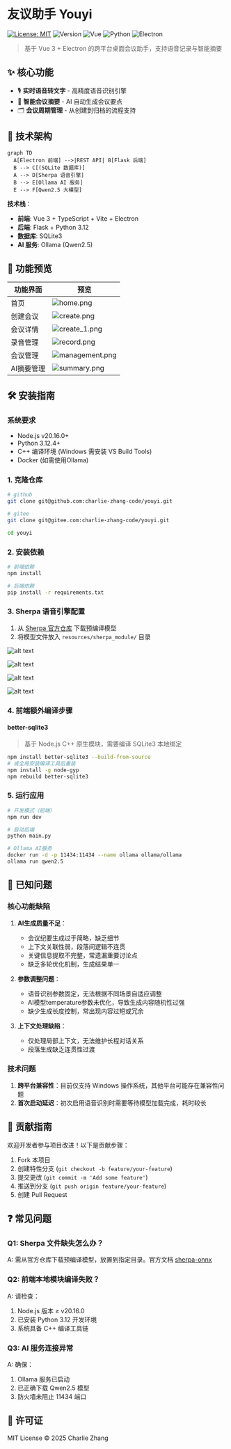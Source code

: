 # 友议助手 Youyi

[![License: MIT](https://img.shields.io/badge/License-MIT-yellow.svg)](./LICENSE)
![Version](https://img.shields.io/badge/version-1.0.0-blue)
![Vue](https://img.shields.io/badge/Vue-3-green)
![Python](https://img.shields.io/badge/Python-3.12-blue)
![Electron](https://img.shields.io/badge/Electron-31-blue)

> 基于 Vue 3 + Electron 的跨平台桌面会议助手，支持语音记录与智能摘要

## ✨ 核心功能

- 🎙️ **实时语音转文字** - 高精度语音识别引擎
- 📝 **智能会议摘要** - AI 自动生成会议要点
- 🗂️ **会议周期管理** - 从创建到归档的流程支持

## 🚀 技术架构

```mermaid
graph TD
  A[Electron 前端] -->|REST API| B[Flask 后端]
  B --> C[(SQLite 数据库)]
  A --> D[Sherpa 语音引擎]
  B --> E[Ollama AI 服务]
  E --> F[Qwen2.5 大模型]
```

**技术栈**：
- **前端**: Vue 3 + TypeScript + Vite + Electron
- **后端**: Flask + Python 3.12
- **数据库**: SQLite3
- **AI 服务**: Ollama (Qwen2.5)

## 📸 功能预览

| 功能界面   | 预览                                   |
| ---------- | -------------------------------------- |
| 首页       | ![home.png](docs/home.png)             |
| 创建会议   | ![create.png](docs/create.png)         |
| 会议详情   | ![create_1.png](docs/create_1.png)     |
| 录音管理   | ![record.png](docs/record.png)         |
| 会议管理   | ![management.png](docs/management.png) |
| AI摘要管理 | ![summary.png](docs/summary.png)       |

## 🛠️ 安装指南

### 系统要求
- Node.js v20.16.0+
- Python 3.12.4+
- C++ 编译环境 (Windows 需安装 VS Build Tools)
- Docker (如需使用Ollama)

### 1. 克隆仓库

```bash
# github
git clone git@github.com:charlie-zhang-code/youyi.git

# gitee
git clone git@gitee.com:charlie-zhang-code/youyi.git

cd youyi
```

### 2. 安装依赖

```bash
# 前端依赖
npm install

# 后端依赖
pip install -r requirements.txt
```

### 3. Sherpa 语音引擎配置

1. 从 [Sherpa 官方仓库](https://k2-fsa.github.io/sherpa/onnx/) 下载预编译模型
2. 将模型文件放入 `resources/sherpa_module/` 目录

![alt text](docs/image01.png)

![alt text](docs/image02.png)

![alt text](docs/image03.png)

![alt text](docs/image04.png)

### 4. 前端额外编译步骤

#### better-sqlite3

> 基于 Node.js C++ 原生模块，需要编译 SQLite3 本地绑定

```bash
npm install better-sqlite3 --build-from-source
# 或全局安装编译工具后重装
npm install -g node-gyp
npm rebuild better-sqlite3
```

### 5. 运行应用

```bash
# 开发模式（前端）
npm run dev

# 启动后端
python main.py

# Ollama AI服务
docker run -d -p 11434:11434 --name ollama ollama/ollama
ollama run qwen2.5
```

## 🐛 已知问题

### 核心功能缺陷

1. **AI生成质量不足**：
   - 会议纪要生成过于简略，缺乏细节
   - 上下文关联性弱，段落间逻辑不连贯
   - 关键信息提取不完整，常遗漏重要讨论点
   - 缺乏多轮优化机制，生成结果单一

2. **参数调整问题**：
   - 语音识别参数固定，无法根据不同场景自适应调整
   - AI模型temperature参数未优化，导致生成内容随机性过强
   - 缺少生成长度控制，常出现内容过短或冗余

3. **上下文处理缺陷**：
   - 仅处理局部上下文，无法维护长程对话关系
   - 段落生成缺乏连贯性过渡

### 技术问题

1. **跨平台兼容性**：目前仅支持 Windows 操作系统，其他平台可能存在兼容性问题
2. **首次启动延迟**：初次启用语音识别时需要等待模型加载完成，耗时较长


## 🤝 贡献指南

欢迎开发者参与项目改进！以下是贡献步骤：

1. Fork 本项目
2. 创建特性分支 (`git checkout -b feature/your-feature`)
3. 提交更改 (`git commit -m 'Add some feature'`)
4. 推送到分支 (`git push origin feature/your-feature`)
5. 创建 Pull Request

## ❓ 常见问题

### Q1: Sherpa 文件缺失怎么办？

A: 需从官方仓库下载预编译模型，放置到指定目录。官方文档 [sherpa-onnx](https://k2-fsa.github.io/sherpa/onnx/)

### Q2: 前端本地模块编译失败？

A: 请检查：
1. Node.js 版本 ≥ v20.16.0
2. 已安装 Python 3.12 开发环境
3. 系统具备 C++ 编译工具链

### Q3: AI 服务连接异常

A: 确保：
1. Ollama 服务已启动
2. 已正确下载 Qwen2.5 模型
3. 防火墙未阻止 11434 端口


## 📜 许可证
MIT License © 2025 Charlie Zhang
